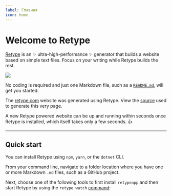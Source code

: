 ```yaml
---
label: Главная
icon: home
---
```

# Welcome to Retype

[Retype](https://retype.com/) is an :sparkles: ultra-high-performance :sparkles: generator that builds a website based on simple text files. Focus on your writing while Retype builds the rest.

![](static/retype-hero.svg)

No coding is required and just one Markdown file, such as a [`README.md`](https://www.makeareadme.com/), will get you started.

The [retype.com](https://retype.com/) website was generated using Retype. View the [source](https://github.com/retypeapp/retype/blob/main/README.md) used to generate this very page.

A new Retype powered website can be up and running within seconds once Retype is installed, which itself takes only a few seconds. :+1:

---

## Quick start

You can install Retype using `npm`, `yarn`, or the `dotnet` CLI.

From your command line, navigate to a folder location where you have one or more Markdown `.md` files, such as a GitHub project.

Next, choose one of the following tools to first install `retypeapp` and then start Retype by using the `retype watch` [command](guides/cli.md#retype-watch):


